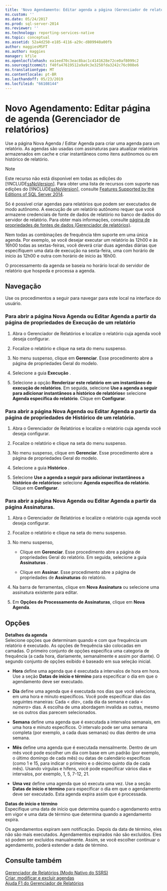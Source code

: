 ```yaml
---
title: 'Novo Agendamento: Editar agenda a página (Gerenciador de relatórios) | Microsoft Docs'
ms.custom: ''
ms.date: 05/24/2017
ms.prod: sql-server-2014
ms.reviewer: ''
ms.technology: reporting-services-native
ms.topic: conceptual
ms.assetid: 52a4d250-e185-4116-a29c-d809940a00fb
author: maggiesMSFT
ms.author: maggies
manager: kfile
ms.openlocfilehash: ea1eed70c3eac8bac1c4141628e72ce0af8099c2
ms.sourcegitcommit: f40fa47619512a9a9c3e3258fda3242c76c008e6
ms.translationtype: MT
ms.contentlocale: pt-BR
ms.lasthandoff: 05/23/2019
ms.locfileid: "66108144"
---
```

# <a name="new-schedule-edit-schedule-page-report-manager"></a>Novo Agendamento: Editar página de agenda (Gerenciador de relatórios)
  Use a página Nova Agenda / Editar Agenda para criar uma agenda para um relatório. As agendas são usadas com assinaturas para atualizar relatórios armazenados em cache e criar instantâneos como itens autônomos ou em histórico de relatório.  
  
> [!NOTE]  
>  Este recurso não está disponível em todas as edições do [!INCLUDE[ssNoVersion](../includes/ssnoversion-md.md)]. Para obter uma lista de recursos com suporte nas edições do [!INCLUDE[ssNoVersion](../includes/ssnoversion-md.md)], consulte [Features Supported by the Editions of SQL Server 2014](../../2014/getting-started/features-supported-by-the-editions-of-sql-server-2014.md).  
  
 Só é possível criar agendas para relatórios que podem ser executados de modo autônomo. A execução de um relatório autônomo requer que você armazene credenciais de fonte de dados de relatório no banco de dados do servidor de relatório. Para obter mais informações, consulte [página de propriedades de fontes de dados &#40;Gerenciador de relatórios&#41;](../../2014/reporting-services/data-sources-properties-page-report-manager.md).  
  
 Nem todas as combinações de frequência têm suporte em uma única agenda. Por exemplo, se você desejar executar um relatório às 12h00 e às 16h00 todas as sextas-feiras, você deverá criar duas agendas diárias que especifiquem uma data de execução na sexta-feira, uma com horário de início às 12h00 e outra com horário de início às 16h00.  
  
 O processamento da agenda se baseia no horário local do servidor de relatório que hospeda e processa a agenda.  
  
## <a name="navigation"></a>Navegação  
 Use os procedimentos a seguir para navegar para este local na interface do usuário.  
  
### <a name="to-open-the-new-schedule-or-edit-schedule-page-from-the-execution-properties-page-of-a-report"></a>Para abrir a página Nova Agenda ou Editar Agenda a partir da página de propriedades de Execução de um relatório  
  
1.  Abra o Gerenciador de Relatórios e localize o relatório cuja agenda você deseja configurar.  
  
2.  Focalize o relatório e clique na seta do menu suspenso.  
  
3.  No menu suspenso, clique em **Gerenciar**. Esse procedimento abre a página de propriedades Geral do modelo.  
  
4.  Selecione a guia **Execução** .  
  
5.  Selecione a opção **Renderizar este relatório em um instantâneo de execução de relatórios**. Em seguida, selecione **Use a agenda a seguir para adicionar instantâneos a histórico de relatórios**e selecione **Agenda específica do relatório**. Clique em **Configurar**.  
  
### <a name="to-open-the-new-schedule-or-edit-schedule-page-from-the-history-properties-page-of-a-report"></a>Para abrir a página Nova Agenda ou Editar Agenda a partir da página de propriedades de Histórico de um relatório.  
  
1.  Abra o Gerenciador de Relatórios e localize o relatório cuja agenda você deseja configurar.  
  
2.  Focalize o relatório e clique na seta do menu suspenso.  
  
3.  No menu suspenso, clique em **Gerenciar**. Esse procedimento abre a página de propriedades Geral do modelo.  
  
4.  Selecione a guia **Histórico** .  
  
5.  Selecione **Use a agenda a seguir para adicionar instantâneos a histórico de relatórios**e selecione **Agenda específica do relatório**. Clique em **Configurar**.  
  
### <a name="to-open-the-new-schedule-or-edit-schedule-page-from-the-subscriptions-page"></a>Para abrir a página Nova Agenda ou Editar Agenda a partir da página Assinaturas.  
  
1.  Abra o Gerenciador de Relatórios e localize o relatório cuja agenda você deseja configurar.  
  
2.  Focalize o relatório e clique na seta do menu suspenso.  
  
3.  No menu suspenso,  
  
    -   Clique em **Gerenciar**. Esse procedimento abre a página de propriedades Geral do relatório. Em seguida, selecione a guia **Assinaturas** .  
  
    -   Clique em **Assinar**. Esse procedimento abre a página de propriedades de **Assinaturas** do relatório.  
  
4.  Na barra de ferramentas, clique em **Nova Assinatura** ou selecione uma assinatura existente para editar.  
  
5.  Em **Opções de Processamento de Assinaturas**, clique em **Nova Agenda**.  
  
## <a name="options"></a>Opções  
 **Detalhes da agenda**  
 Selecione opções que determinam quando e com que frequência um relatório é executado. As opções de frequência são colocadas em camadas. O primeiro conjunto de opções especifica uma categoria de frequência (a cada hora, diariamente, semanalmente e assim por diante). O segundo conjunto de opções exibido é baseado em sua seleção inicial.  
  
-   **Hora** define uma agenda que é executada a intervalos de hora em hora. Use a seção **Datas de início e término** para especificar o dia em que o agendamento deve ser executado.  
  
-   **Dia** define uma agenda que é executada nos dias que você seleciona, em uma hora e minuto específicos. Você pode especificar dias das seguintes maneiras: Cada \< *dia*>, cada dia da semana e cada \< *número*> dias. A escolha de uma abordagem invalida as outras, mesmo se os outros dias parecem selecionados.  
  
-   **Semana** define uma agenda que é executada a intervalos semanais, em uma hora e minuto específicos. O intervalo pode ser uma semana completa (por exemplo, a cada duas semanas) ou dias dentro de uma semana.  
  
-   **Mês** define uma agenda que é executada mensalmente. Dentro de um mês você pode escolher um dia com base em um padrão (por exemplo, o último domingo de cada mês) ou datas de calendário específicas (como 1 e 15, para indicar o primeiro e o décimo quinto dia de cada mês). Usando vírgulas e hífens, você pode especificar vários dias e intervalos, por exemplo, 1, 5, 7-12, 21.  
  
-   **Uma vez** define uma agenda que só executa uma vez. Use a seção **Datas de início e término** para especificar o dia em que o agendamento deve ser executado. Esta agenda expira assim que é processada.  
  
 **Datas de início e término**  
 Especifique uma data de início que determina quando o agendamento entra em vigor e uma data de término que determina quando a agendamento expira.  
  
 Os agendamentos expiram sem notificação. Depois da data de término, eles não são mais executados. Agendamentos expirados não são excluídos. Eles só podem ser excluídos manualmente. Assim, se você escolher continuar o agendamento, poderá estender a data de término.  
  
## <a name="see-also"></a>Consulte também  
 [Gerenciador de Relatórios &#40;Modo Nativo do SSRS&#41;](../../2014/reporting-services/report-manager-ssrs-native-mode.md)   
 [Criar, modificar e excluir agendas](subscriptions/create-modify-and-delete-schedules.md)   
 [Ajuda F1 do Gerenciador de Relatórios](../../2014/reporting-services/report-manager-f1-help.md)  
  
  
